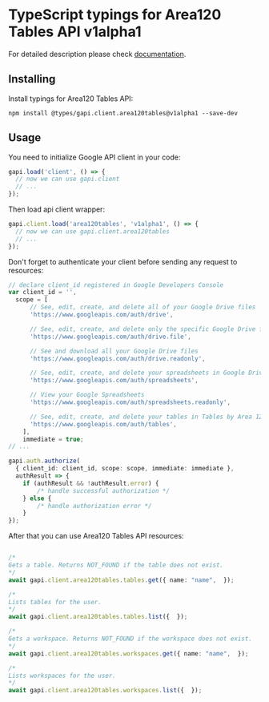 # TypeScript typings for Area120 Tables API v1alpha1


For detailed description please check [documentation](https://support.google.com/area120-tables/answer/10011390).

## Installing

Install typings for Area120 Tables API:

```
npm install @types/gapi.client.area120tables@v1alpha1 --save-dev
```

## Usage

You need to initialize Google API client in your code:

```typescript
gapi.load('client', () => {
  // now we can use gapi.client
  // ...
});
```

Then load api client wrapper:

```typescript
gapi.client.load('area120tables', 'v1alpha1', () => {
  // now we can use gapi.client.area120tables
  // ...
});
```

Don't forget to authenticate your client before sending any request to resources:

```typescript
// declare client_id registered in Google Developers Console
var client_id = '',
  scope = [ 
      // See, edit, create, and delete all of your Google Drive files
      'https://www.googleapis.com/auth/drive',

      // See, edit, create, and delete only the specific Google Drive files you use with this app
      'https://www.googleapis.com/auth/drive.file',

      // See and download all your Google Drive files
      'https://www.googleapis.com/auth/drive.readonly',

      // See, edit, create, and delete your spreadsheets in Google Drive
      'https://www.googleapis.com/auth/spreadsheets',

      // View your Google Spreadsheets
      'https://www.googleapis.com/auth/spreadsheets.readonly',

      // See, edit, create, and delete your tables in Tables by Area 120
      'https://www.googleapis.com/auth/tables',
    ],
    immediate = true;
// ...

gapi.auth.authorize(
  { client_id: client_id, scope: scope, immediate: immediate },
  authResult => {
    if (authResult && !authResult.error) {
        /* handle successful authorization */
    } else {
        /* handle authorization error */
    }
});
```

After that you can use Area120 Tables API resources:

```typescript

/*
Gets a table. Returns NOT_FOUND if the table does not exist.
*/
await gapi.client.area120tables.tables.get({ name: "name",  });

/*
Lists tables for the user.
*/
await gapi.client.area120tables.tables.list({  });

/*
Gets a workspace. Returns NOT_FOUND if the workspace does not exist.
*/
await gapi.client.area120tables.workspaces.get({ name: "name",  });

/*
Lists workspaces for the user.
*/
await gapi.client.area120tables.workspaces.list({  });
```
